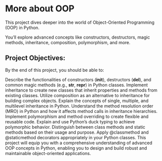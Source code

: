<h1>More about OOP</h1>
This project dives deeper into the world of Object-Oriented Programming (OOP) in Python.

You’ll explore advanced concepts like constructors, destructors, magic methods, inheritance, composition, polymorphism, and more.

<h2>Project Objectives:</h2>
By the end of this project, you should be able to:

Describe the functionalities of constructors (__init__), destructors (__del__), and common magic methods (e.g., __str__, __repr__) in Python classes.
Implement inheritance to create new classes that inherit properties and methods from existing classes.
Utilize composition as an alternative to inheritance for building complex objects.
Explain the concepts of single, multiple, and multilevel inheritance in Python.
Understand the method resolution order (MRO) in Python and how it affects method calls in inheritance hierarchies.
Implement polymorphism and method overriding to create flexible and reusable code.
Explain and use Python’s duck typing to achieve polymorphic behavior.
Distinguish between class methods and static methods based on their usage and purpose.
Apply @classmethod and @staticmethod decorators appropriately in your Python classes.
This project will equip you with a comprehensive understanding of advanced OOP concepts in Python, enabling you to design and build robust and maintainable object-oriented applications.